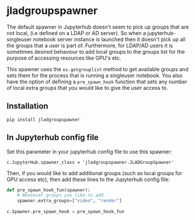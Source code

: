 # jladgroupspawner

The default spawner in Jupyterhub doesn't seem to pick up groups that are not local, (i.e defined on a LDAP or AD server). So when a jupyterhub-singleuser notebook server instance is launched then it doesn't pick up all the groups that a user is part of. Furthermore, for LDAP/AD users it is sometimes desired behaviour to add local groups to the groups list for the purpose of accessing resources like GPU's etc.

This spawner uses the `os.getgrouplist` method to get available groups and sets them for the process that is running a singleuser notebook. You also have the option of defining a `pre_spawn_hook` function that sets any number of local extra groups that you would like to give the user access to.

## Installation

`pip install jladgroupspawner`

## In Jupyterhub config file

Set this parameter in your jupyterhub config file to use this spawner:

`c.JupyterHub.spawner_class = 'jladgroupspawner.JLADGroupSpawner'`

Then, if you would like to add additional groups (such as local groups for GPU access etc), then add these lines to the Jupyterhub config file:

```python
def pre_spawn_hook_fun(spawner):
    # Whatever groups you like to add
    spawner.extra_groups=["video", "render"]
  
c.Spawner.pre_spawn_hook = pre_spawn_hook_fun
```

